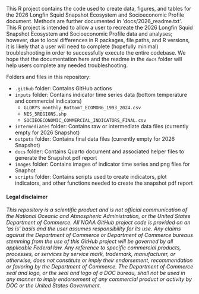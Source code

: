 This R project contains the code used to create data, figures, and tables for the 2026 Longfin Squid Snapshot Ecosystem and Socioeconomic Profile document.  Methods are further documented in 'docs/2026_readme.txt'. This R project is intended to allow a user to recreate the 2026 Longfin Squid Snapshot Ecosystem and Socioeconomic Profile data and analyses; however, due to local differences in R packages, file paths, and R versions, it is likely that a user will need to complete (hopefully minimal) troubleshooting in order to successfully execute the entire codebase. We hope that the documentation here and the readme in the `docs` folder will help users complete any needed troubleshooting.

Folders and files in this repository:
- `.github` folder: Contains GitHub actions
- `inputs` folder: Contains indicator time series data (bottom temperature and commercial indicators)
  - `GLORYS_monthly_BottomT_ECOMON6_1993_2024.csv`
  - `NES_5REGIONS.shp` 
  - `SOCIEOECONOMIC_COMMERCIAL_INDICATORS_FINAL.csv`
- `intermediates` folder: Contains raw or intermediate data files (currently empty for 2026 Snapshot)
- `outputs` folder: Contains final data files (currently empty for 2026 Snapshot)
- `docs` folder: Contains Quarto document and associated helper files to generate the Snapshot pdf report
- `images` folder: Contains images of indicator time series and png files for Snaphot
- `scripts` folder: Contains scripts used to create indicators, plot indicators, and other functions needed to create the snapshot pdf report


#### Legal disclaimer

*This repository is a scientific product and is not official
communication of the National Oceanic and Atmospheric Administration, or
the United States Department of Commerce. All NOAA GitHub project code
is provided on an ‘as is’ basis and the user assumes responsibility for
its use. Any claims against the Department of Commerce or Department of
Commerce bureaus stemming from the use of this GitHub project will be
governed by all applicable Federal law. Any reference to specific
commercial products, processes, or services by service mark, trademark,
manufacturer, or otherwise, does not constitute or imply their
endorsement, recommendation or favoring by the Department of Commerce.
The Department of Commerce seal and logo, or the seal and logo of a DOC
bureau, shall not be used in any manner to imply endorsement of any
commercial product or activity by DOC or the United States Government.*